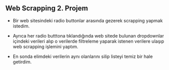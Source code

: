 ## Web Scrapping 2. Projem

- Bir web sitesindeki radio buttonlar arasında gezerek scrapping yapmak istedim.
  
- Ayrıca her radio butttona tıklandığında web sitede bulunan dropdownlar içindeki verileri alıp o verilerde filtreleme yaparak istenen verilere ulaşıp web scrapping işlemini yaptım.
  
- En sonda elimdeki verilerin aynı olanlarını silip listeyi temiz bir hale getirdim.
